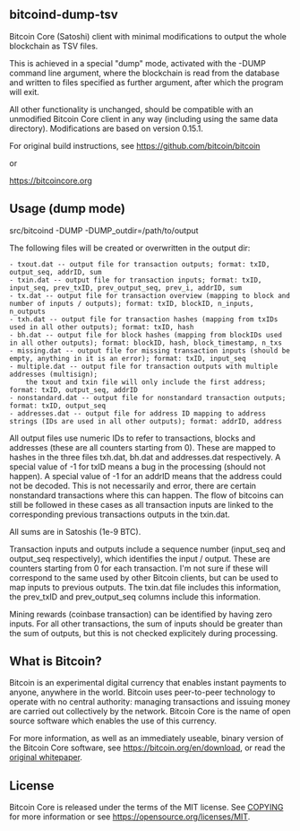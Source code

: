 bitcoind-dump-tsv
-----------------

Bitcoin Core (Satoshi) client with minimal modifications to output the whole
blockchain as TSV files.

This is achieved in a special "dump" mode, activated with the -DUMP command
line argument, where the blockchain is read from the database and written to
files specified as further argument, after which the program will exit.

All other functionality is unchanged, should be compatible with an unmodified
Bitcoin Core client in any way (including using the same data directory).
Modifications are based on version 0.15.1.

For original build instructions, see https://github.com/bitcoin/bitcoin

or

https://bitcoincore.org


Usage (dump mode)
-----------------

src/bitcoind -DUMP -DUMP_outdir=/path/to/output

The following files will be created or overwritten in the output dir:

	- txout.dat -- output file for transaction outputs; format: txID, output_seq, addrID, sum
	- txin.dat -- output file for transaction inputs; format: txID, input_seq, prev_txID, prev_output_seq, prev_i, addrID, sum
	- tx.dat -- output file for transaction overview (mapping to block and number of inputs / outputs); format: txID, blockID, n_inputs, n_outputs
	- txh.dat -- output file for transaction hashes (mapping from txIDs used in all other outputs); format: txID, hash
	- bh.dat -- output file for block hashes (mapping from blockIDs used in all other outputs); format: blockID, hash, block_timestamp, n_txs
	- missing.dat -- output file for missing transaction inputs (should be empty, anything in it is an error); format: txID, input_seq
	- multiple.dat -- output file for transaction outputs with multiple addresses (multisign);
		the txout and txin file will only include the first address; format: txID, output_seq, addrID
	- nonstandard.dat -- output file for nonstandard transaction outputs; format: txID, output_seq
	- addresses.dat -- output file for address ID mapping to address strings (IDs are used in all other outputs); format: addrID, address


All output files use numeric IDs to refer to transactions, blocks and addresses (these are all counters starting from 0). These are mapped to
hashes in the three files txh.dat, bh.dat and addresses.dat respectively. A special value of -1 for txID means a bug in the processing (should not
happen). A special value of -1 for an addrID means that the address could not be decoded. This is not necessarily and error, there are certain
nonstandard transactions where this can happen. The flow of bitcoins can still be followed in these cases as all transaction inputs are linked
to the corresponding previous transactions outputs in the txin.dat.

All sums are in Satoshis (1e-9 BTC).

Transaction inputs and outputs include a sequence number (input_seq and output_seq respectively), which identifies the input / output. These are counters
starting from 0 for each transaction. I'm not sure if these will correspond to the same used by other Bitcoin clients, but can be used to map inputs to
previous outputs. The txin.dat file includes this information, the prev_txID and prev_output_seq columns include this information.

Mining rewards (coinbase transaction) can be identified by having zero inputs. For all other transactions, the sum of inputs should be greater than the
sum of outputs, but this is not checked explicitely during processing.



What is Bitcoin?
----------------

Bitcoin is an experimental digital currency that enables instant payments to
anyone, anywhere in the world. Bitcoin uses peer-to-peer technology to operate
with no central authority: managing transactions and issuing money are carried
out collectively by the network. Bitcoin Core is the name of open source
software which enables the use of this currency.

For more information, as well as an immediately useable, binary version of
the Bitcoin Core software, see https://bitcoin.org/en/download, or read the
[original whitepaper](https://bitcoincore.org/bitcoin.pdf).

License
-------

Bitcoin Core is released under the terms of the MIT license. See [COPYING](COPYING) for more
information or see https://opensource.org/licenses/MIT.

